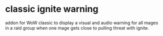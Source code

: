 # classic ignite warning
addon for WoW classic to display a visual and audio warning for all mages in a raid group when one mage gets close to pulling threat with ignite.
